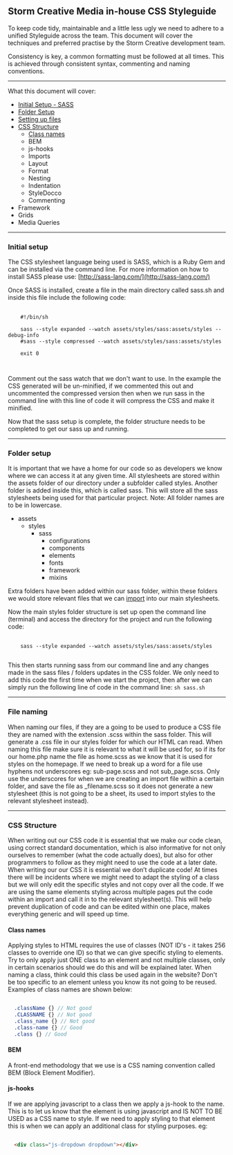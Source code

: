 ## Storm Creative Media in-house CSS Styleguide

To keep code tidy, maintainable and a little less ugly we need to adhere to a unified Styleguide across the team. This document will cover the techniques and preferred practise by the Storm Creative development team.

Consistency is key, a common formatting must be followed at all times. This is achieved through consistent syntax, commenting and naming conventions.

---
What this document will cover:

* [Initial Setup - SASS](css.md#initial-setup)
* [Folder Setup](css.md#folder-setup)
* [Setting up files](css.md#file-naming)
* [CSS Structure](css.md#css-structure)
  * [Class names](css.md#class-names)
  * BEM
  * js-hooks
  * Imports
  * Layout
  * Format
  * Nesting
  * Indentation
  * StyleDocco
  * Commenting
* Framework
* Grids
* Media Queries

---
### Initial setup

The CSS stylesheet language being used is SASS, which is a Ruby Gem and can be installed via the command line. For more information on how to install SASS please use: [http://sass-lang.com/](http://sass-lang.com/)

Once SASS is installed, create a file in the main directory called sass.sh and inside this file include the following code:

<pre>
  <code>
    #!/bin/sh

    sass --style expanded --watch assets/styles/sass:assets/styles --debug-info
    #sass --style compressed --watch assets/styles/sass:assets/styles

    exit 0

  </code>
</pre>

Comment out the sass watch that we don't want to use. In the example the CSS generated will be un-minified, if we commented this out and uncommented the compressed version then when we run sass in the command line with this line of code it will compress the CSS and make it minified.

Now that the sass setup is complete, the folder structure needs to be completed to get our sass up and running.

---
### Folder setup

It is important that we have a home for our code so as developers we know where we can access it at any given time. All stylesheets are stored within the assets folder of our directory under a subfolder called styles. Another folder is added inside this, which is called sass. This will store all the sass stylesheets being used for that particular project. Note: All folder names are to be in lowercase.

* assets
  * styles
  	* sass
        * configurations
        * components
        * elements
        * fonts
        * framework
        * mixins

Extra folders have been added within our sass folder, within these folders we would store relevant files that we can [import](css.md#imports) into our main stylesheets. 

Now the main styles folder structure is set up open the command line (terminal) and access the directory for the project and run the following code:

<pre>
  <code>
    sass --style expanded --watch assets/styles/sass:assets/styles
  </code>
</pre>

This then starts running sass from our command line and any changes made in the sass files / folders updates in the CSS folder. We only need to add this code the first time when we start the project, then after we can simply run the following line of code in the command line: `sh sass.sh`

---
### File naming

When naming our files, if they are a going to be used to produce a CSS file they are named with the extension .scss within the sass folder. This will generate a .css file in our styles folder for which our HTML can read. When naming this file make sure it is relevant to what it will be used for, so if its for our home.php name the file as home.scss as we know that it is used for styles on the homepage. If we need to break up a word for a file use hyphens not underscores eg: sub-page.scss and not sub_page.scss. Only use the underscores for when we are creating an import file within a certain folder, and save the file as _filename.scss so it does not generate a new stylesheet (this is not going to be a sheet, its used to import styles to the relevant stylesheet instead).

---
### CSS Structure

When writing out our CSS code it is essential that we make our code clean, using correct standard documentation, which is also informative for not only ourselves to remember (what the code actually does), but also for other programmers to follow as they might need to use the code at a later date. When writing our our CSS it is essential we don’t duplicate code! At times there will be incidents where we might need to adapt the styling of a class but we will only edit the specific styles and not copy over all the code. If we are using the same elements styling across multiple pages put the code within an import and call it in to the relevant stylesheet(s). This will help prevent duplication of code and can be edited within one place, makes everything generic and will speed up time.

#### Class names

Applying styles to HTML requires the use of classes (NOT ID's - it takes 256 classes to override one ID) so that we can give specific styling to elements. Try to only apply just ONE class to an element and not multiple classes, only in certain scenarios should we do this and will be explained later. When naming a class, think could this class be used again in the website? Don't be too specific to an element unless you know its not going to be reused. Examples of class names are shown below:

```scss

  .className {} // Not good
  .CLASSNAME {} // Not good
  .class_name {} // Not good
  .class-name {} // Good
  .class {} // Good
```

#### BEM

A front-end methodology that we use is a CSS naming convention called BEM (Block Element Modifier).

#### js-hooks

If we are applying javascript to a class then we apply a js-hook to the name. This is to let us know that the element is using javascript and IS NOT TO BE USED as a CSS name to style. If we need to apply styling to that element this is when we can apply an additional class for styling purposes. eg:

```html

  <div class="js-dropdown dropdown"></div>

```

